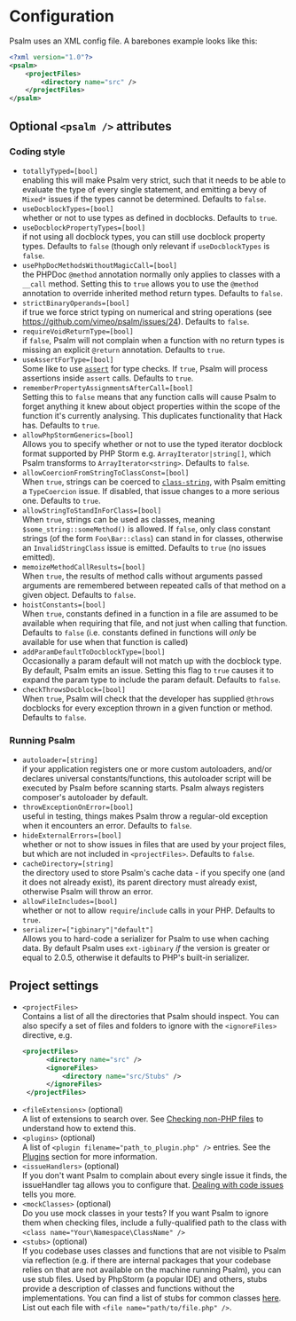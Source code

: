 # Configuration

Psalm uses an XML config file. A barebones example looks like this:

```xml
<?xml version="1.0"?>
<psalm>
    <projectFiles>
        <directory name="src" />
    </projectFiles>
</psalm>
```

## Optional `<psalm />` attributes

### Coding style

- `totallyTyped=[bool]`<br />
  enabling this will make Psalm very strict, such that it needs to be able to evaluate the type of every single statement, and emitting a bevy of `Mixed*` issues if the types cannot be determined. Defaults to `false`.
- `useDocblockTypes=[bool]`<br />
  whether or not to use types as defined in docblocks. Defaults to `true`.
- `useDocblockPropertyTypes=[bool]`<br />
  if not using all docblock types, you can still use docblock property types. Defaults to `false` (though only relevant if `useDocblockTypes` is `false`.
- `usePhpDocMethodsWithoutMagicCall=[bool]`<br />
  the PHPDoc `@method` annotation normally only applies to classes with a `__call` method. Setting this to `true` allows you to use the `@method` annotation to override inherited method return types. Defaults to `false`.
- `strictBinaryOperands=[bool]`<br />
  if true we force strict typing on numerical and string operations (see https://github.com/vimeo/psalm/issues/24). Defaults to `false`.
- `requireVoidReturnType=[bool]`<br />
  if `false`, Psalm will not complain when a function with no return types is missing an explicit `@return` annotation. Defaults to `true`.
- `useAssertForType=[bool]`<br />
  Some like to use [`assert`](http://php.net/manual/en/function.assert.php) for type checks. If `true`, Psalm will process assertions inside `assert` calls. Defaults to `true`.
- `rememberPropertyAssignmentsAfterCall=[bool]`<br />
  Setting this to `false` means that any function calls will cause Psalm to forget anything it knew about object properties within the scope of the function it's currently analysing. This duplicates functionality that Hack has. Defaults to `true`.
- `allowPhpStormGenerics=[bool]`<br />
  Allows you to specify whether or not to use the typed iterator docblock format supported by PHP Storm e.g. `ArrayIterator|string[]`, which Psalm transforms to `ArrayIterator<string>`. Defaults to `false`.
- `allowCoercionFromStringToClassConst=[bool]`<br />
  When `true`, strings can be coerced to [`class-string`](supported_annotations.md#class-constants), with Psalm emitting a `TypeCoercion` issue. If disabled, that issue changes to a more serious one. Defaults to `true`.
- `allowStringToStandInForClass=[bool]`<br />
  When `true`, strings can be used as classes, meaning `$some_string::someMethod()` is allowed. If `false`, only class constant strings (of the form `Foo\Bar::class`) can stand in for classes, otherwise an `InvalidStringClass` issue is emitted. Defaults to `true` (no issues emitted).
- `memoizeMethodCallResults=[bool]`<br />
  When `true`, the results of method calls without arguments passed arguments are remembered between repeated calls of that method on a given object. Defaults to `false`.
- `hoistConstants=[bool]`<br />
  When `true`, constants defined in a function in a file are assumed to be available when requiring that file, and not just when calling that function. Defaults to `false` (i.e. constants defined in functions will *only* be available for use when that function is called)
- `addParamDefaultToDocblockType=[bool]`<br />
  Occasionally a param default will not match up with the docblock type. By default, Psalm emits an issue. Setting this flag to `true` causes it to expand the param type to include the param default. Defaults to `false`.
- `checkThrowsDocblock=[bool]`<br />
  When `true`, Psalm will check that the developer has supplied `@throws` docblocks for every exception thrown in a given function or method. Defaults to `false`.

### Running Psalm

- `autoloader=[string]`<br />
  if your application registers one or more custom autoloaders, and/or declares universal constants/functions, this autoloader script will be executed by Psalm before scanning starts. Psalm always registers composer's autoloader by default.
- `throwExceptionOnError=[bool]`<br />
  useful in testing, things makes Psalm throw a regular-old exception when it encounters an error. Defaults to `false`.
- `hideExternalErrors=[bool]`<br />
  whether or not to show issues in files that are used by your project files, but which are not included in `<projectFiles>`. Defaults to `false`.
- `cacheDirectory=[string]`<br />
  the directory used to store Psalm's cache data - if you specify one (and it does not already exist), its parent directory must already exist, otherwise Psalm will throw an error.
- `allowFileIncludes=[bool]`<br />
  whether or not to allow `require`/`include` calls in your PHP. Defaults to `true`.
- `serializer=["igbinary"|"default"]`<br />
  Allows you to hard-code a serializer for Psalm to use when caching data. By default Psalm uses `ext-igbinary` *if* the version is greater or equal to 2.0.5, otherwise it defaults to PHP's built-in serializer.


## Project settings

- `<projectFiles>`<br />
  Contains a list of all the directories that Psalm should inspect. You can also specify a set of files and folders to ignore with the `<ignoreFiles>` directive, e.g.
  ```xml
  <projectFiles>
        <directory name="src" />
        <ignoreFiles>
            <directory name="src/Stubs" />
        </ignoreFiles>
   </projectFiles>
   ```
- `<fileExtensions>` (optional)<br />
  A list of extensions to search over. See [Checking non-PHP files](checking_non_php_files.md) to understand how to extend this.
- `<plugins>` (optional)<br />
  A list of `<plugin filename="path_to_plugin.php" />` entries. See the [Plugins](plugins.md) section for more information.
- `<issueHandlers>` (optional)<br />
  If you don't want Psalm to complain about every single issue it finds, the issueHandler tag allows you to configure that. [Dealing with code issues](dealing_with_code_issues.md) tells you more.
- `<mockClasses>` (optional)<br />
  Do you use mock classes in your tests? If you want Psalm to ignore them when checking files, include a fully-qualified path to the class with `<class name="Your\Namespace\ClassName" />`
- `<stubs>` (optional)<br />
  If you codebase uses classes and functions that are not visible to Psalm via reflection (e.g. if there are internal packages that your codebase relies on that are not available on the machine running Psalm), you can use stub files. Used by PhpStorm (a popular IDE) and others, stubs provide a description of classes and functions without the implementations. You can find a list of stubs for common classes [here](https://github.com/JetBrains/phpstorm-stubs). List out each file with `<file name="path/to/file.php" />`.
  
  
